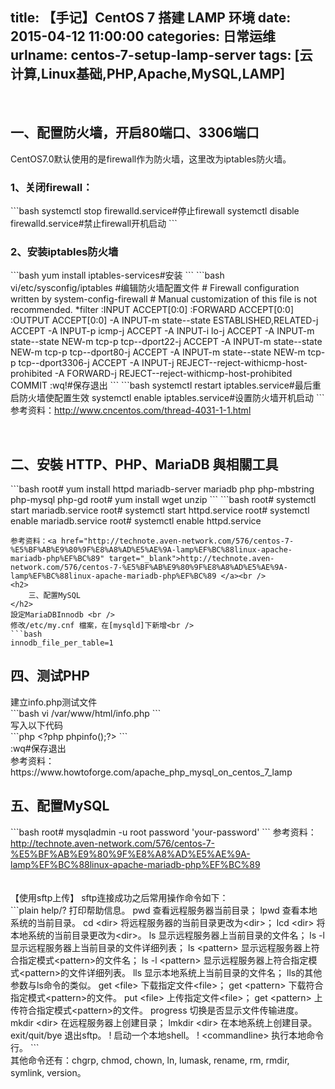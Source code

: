 title: 【手记】CentOS 7 搭建 LAMP 环境
date: 2015-04-12 11:00:00
categories: 日常运维
urlname: centos-7-setup-lamp-server
tags: [云计算,Linux基础,PHP,Apache,MySQL,LAMP]
---
<p>
	<br />
</p>
<h2>
	一、配置防火墙，开启80端口、3306端口
</h2>
CentOS7.0默认使用的是firewall作为防火墙，这里改为iptables防火墙。<br />
<h3>
	1、关闭firewall：
</h3>
```bash
systemctl stop firewalld.service#停止firewall
systemctl disable firewalld.service#禁止firewall开机启动
```
<h3>
	2、安装iptables防火墙
</h3>
```bash
yum install iptables-services#安装
```
<!--more-->
```bash
vi/etc/sysconfig/iptables #编辑防火墙配置文件
# Firewall configuration written by system-config-firewall
# Manual customization of this file is not recommended.
*filter
:INPUT ACCEPT[0:0]
:FORWARD ACCEPT[0:0]
:OUTPUT ACCEPT[0:0] -A INPUT-m state--state ESTABLISHED,RELATED-j ACCEPT
-A INPUT-p icmp-j ACCEPT
-A INPUT-i lo-j ACCEPT
-A INPUT-m state--state NEW-m tcp-p tcp--dport22-j ACCEPT
-A INPUT-m state--state NEW-m tcp-p tcp--dport80-j ACCEPT
-A INPUT-m state--state NEW-m tcp-p tcp--dport3306-j ACCEPT
-A INPUT-j REJECT--reject-withicmp-host-prohibited 
-A FORWARD-j REJECT--reject-withicmp-host-prohibited
COMMIT :wq!#保存退出
```
```bash
systemctl restart iptables.service#最后重启防火墙使配置生效
systemctl enable iptables.service#设置防火墙开机启动
```
<br />
参考资料：<a href="http://www.cncentos.com/thread-4031-1-1.html" target="_blank">http://www.cncentos.com/thread-4031-1-1.html</a> 
<p>
	<br />
</p>
<h2>
	二、安裝 HTTP、PHP、MariaDB 與相關工具
</h2>
```bash
root# yum install httpd mariadb-server mariadb php php-mbstring php-mysql php-gd 
root# yum install wget unzip
```
```bash
root# systemctl start mariadb.service 
root# systemctl start httpd.service 
root# systemctl enable mariadb.service 
root# systemctl enable httpd.service

```
参考资料：<a href="http://technote.aven-network.com/576/centos-7-%E5%BF%AB%E9%80%9F%E8%A8%AD%E5%AE%9A-lamp%EF%BC%88linux-apache-mariadb-php%EF%BC%89" target="_blank">http://technote.aven-network.com/576/centos-7-%E5%BF%AB%E9%80%9F%E8%A8%AD%E5%AE%9A-lamp%EF%BC%88linux-apache-mariadb-php%EF%BC%89 </a><br />
<h2>
	三、配置MySQL
</h2>
設定MariaDBInnodb <br />
修改/etc/my.cnf 檔案，在[mysqld]下新增<br />
```bash
innodb_file_per_table=1
```
<h2>
	四、测试PHP
</h2>
建立info.php测试文件<br />
```bash
vi /var/www/html/info.php
```
<br />
写入以下代码<br />
```php
&lt;?php phpinfo();?&gt; 
```
<br />
:wq#保存退出<br />
参考资料：https://www.howtoforge.com/apache_php_mysql_on_centos_7_lamp <br />
<h2>
	五、配置MySQL
</h2>
```bash
root# mysqladmin -u root password 'your-password'
```
参考资料：<a href="http://technote.aven-network.com/576/centos-7-%E5%BF%AB%E9%80%9F%E8%A8%AD%E5%AE%9A-lamp%EF%BC%88linux-apache-mariadb-php%EF%BC%89" target="_blank">http://technote.aven-network.com/576/centos-7-%E5%BF%AB%E9%80%9F%E8%A8%AD%E5%AE%9A-lamp%EF%BC%88linux-apache-mariadb-php%EF%BC%89</a><br />
<br />
<br />
【使用sftp上传】
sftp连接成功之后常用操作命令如下：<br />
```plain
help/? 打印帮助信息。
pwd 查看远程服务器当前目录；
lpwd 查看本地系统的当前目录。
cd &lt;dir&gt; 将远程服务器的当前目录更改为&lt;dir&gt;；
lcd &lt;dir&gt; 将本地系统的当前目录更改为&lt;dir&gt;。
ls 显示远程服务器上当前目录的文件名；
ls -l 显示远程服务器上当前目录的文件详细列表；
ls &lt;pattern&gt; 显示远程服务器上符合指定模式&lt;pattern&gt;的文件名；
ls -l &lt;pattern&gt; 显示远程服务器上符合指定模式&lt;pattern&gt;的文件详细列表。
lls 显示本地系统上当前目录的文件名；
lls的其他参数与ls命令的类似。
get &lt;file&gt; 下载指定文件&lt;file&gt;；
get &lt;pattern&gt; 下载符合指定模式&lt;pattern&gt;的文件。
put &lt;file&gt; 上传指定文件&lt;file&gt;；
get &lt;pattern&gt; 上传符合指定模式&lt;pattern&gt;的文件。
progress 切换是否显示文件传输进度。
mkdir &lt;dir&gt; 在远程服务器上创建目录；
lmkdir &lt;dir&gt; 在本地系统上创建目录。
exit/quit/bye 退出sftp。
! 启动一个本地shell。
! &lt;commandline&gt; 执行本地命令行。
```
<br />
其他命令还有：chgrp, chmod, chown, ln, lumask, rename, rm, rmdir, symlink, version。